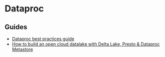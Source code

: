 # Dataproc

## Guides
- [Dataproc best practices guide](https://cloud.google.com/blog/topics/developers-practitioners/dataproc-best-practices-guide)
- [How to build an open cloud datalake with Delta Lake, Presto & Dataproc Metastore](https://cloud.google.com/blog/topics/developers-practitioners/how-build-open-cloud-datalake-delta-lake-presto-dataproc-metastore)
